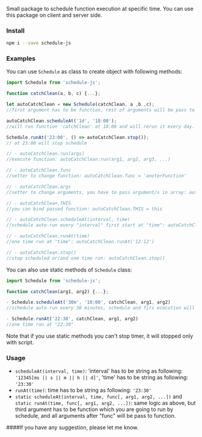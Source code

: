 Small package to schedule function execution at specific time.
You can use this package on client and server side.

### Install
~~~sh
npm i --save schedule-js
~~~

### Examples

You can use ```Schedule``` as class to create object with following methods:
~~~js
import Schedule from 'schedule-js';

function catchClean(a, b, c) {...};

let autoCatchClean = new Schedule(catchClean, a ,b ,c); 
//first argument has to be function, rest of arguments will be pass to function

autoCatchClean.scheduleAt('1d', '18:00');
//will run function 'catchClean' at 18:00 and will rerun it every day.

Schedule.runAt('23:00', () => autoCatchClean.stop());
// at 23:00 will stop schedule

// - autoCatchClean.run(args) 
//execute function: autoCatchClean.run(arg1, arg2, arg3, ...) 

// - autoCatchClean.func 
//setter to change function: autoCatchClean.func = 'anoterFunction'

// - autoCatchClean.args 
//setter to change arguments, you have to pass argument/s in array: autoCatchClean.args = [arg1, arg2, arg3]

// - autoCatchClean.THIS 
//you can bind passed function: autoCatchClean.THIS = this

// - autoCatchClean.scheduleAt(interval, time) 
//schedule auto-run every "interval" first start at "time": autoCatchClean.scheduleAt('20s', '17:15')

// - autoCatchClean.runAt(time) 
//one time run at "time": autoCatchClean.runAt('12:12')

// - autoCatchClean.stop() 
//stop scheduled or/and one time run: autoCatchClean.stop()
~~~

You can also use static methods  of ```Schedule``` class:
~~~js
import Schedule from 'schedule-js';

function catchClean(arg1, arg2) {...};

- Schedule.scheduleAt('30m', '18:00', catchClean, arg1, arg2) 
//schedule auto-run every 30 minutes, schedule and firs ececution will be at 18:00

- Schedule.runAt('22:30', catchClean, arg1, arg2) 
//one time run at "22:30"
~~~

Note that if you use static methods you can't stop timer, it will stopped only with script.

### Usage

- ```scheduleAt(interval, time)```: 'interval' has to be string as following: ```'12345[ms || s || m || h || d]'```, 'time' has to be string as following: ```'23:30'```
- ```runAt(time)```: time has to be string as following: ```'23:30'```
- ```static scheduleAt(interval, time, func[, arg1, arg2, ...])``` and ```static runAt(time, func[, arg1, arg2, ...])```: same logic as above, but third argument has to be function which you are going to run by schedule, and all arguments after "func" will be pass to function.

####If you have any suggestion, please let me know.